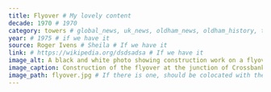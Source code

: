 ```yaml
---
title: Flyover # My lovely content
decade: 1970 # 1970
category: towers # global_news, uk_news, oldham_news, oldham_history, towers, surrounding_estate # Always exactly one category
year: # 1975 # if we have it
source: Roger Ivens # Sheila # If we have it
link: # https://wikipedia.org/dsdsadsa # If we have it
image_alt: A black and white photo showing construction work on a flyover, with two large concrete structures in the centre of the frame. Behind the structures are Crossbank House and Summervale House, to the left of the frame. # If there is one
image_caption: Construction of the flyover at the junction of Crossbank Street and Manchester Street # If there is one
image_path: flyover.jpg # If there is one, should be colocated with the index.md file in the folder
---
```

